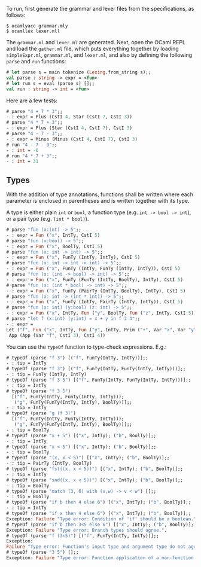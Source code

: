 To run, first generate the grammar and lexer files
from the specifications, as follows:

```
$ ocamlyacc grammar.mly
$ ocamllex lexer.mll
```

The `grammar.ml` and `lexer.ml` are generated.
Next, open the OCaml REPL and load the `gather.ml`
file, which puts everything together by loading
`simpleExpr.ml`, `grammar.ml`, and `lexer.ml`,
and also by defining the following `parse` and `run` functions:

```ocaml
# let parse s = main tokenize (Lexing.from_string s);;
val parse : string -> expr = <fun>
# let run s = eval (parse s) [];;
val run : string -> int = <fun>
```

Here are a few tests:

```ocaml
# parse "4 + 7 * 3";;
- : expr = Plus (CstI 4, Star (CstI 7, CstI 3))
# parse "4 * 7 + 3";;
- : expr = Plus (Star (CstI 4, CstI 7), CstI 3)
# parse "4 - 7 - 3";;
- : expr = Minus (Minus (CstI 4, CstI 7), CstI 3)
# run "4 - 7 - 3";;
- : int = -6
# run "4 * 7 + 3";;
- : int = 31
```

## Types

With the addition of type annotations,
functions shall be written where each parameter
is enclosed in parentheses and is written together with its type.

A type is either plain `int` or `bool`,
a function type (e.g. `int -> bool -> int`),
or a pair type (e.g. `(int * bool)`).

```ocaml
# parse "fun (x:int) -> 5";;
- : expr = Fun ("x", IntTy, CstI 5)
# parse "fun (x:bool) -> 5";;
- : expr = Fun ("x", BoolTy, CstI 5)
# parse "fun (x: int -> int) -> 5";;
- : expr = Fun ("x", FunTy (IntTy, IntTy), CstI 5)
# parse "fun (x: int -> int -> int) -> 5";;
- : expr = Fun ("x", FunTy (IntTy, FunTy (IntTy, IntTy)), CstI 5)
# parse "fun (x: (int -> bool) -> int) -> 5";;
- : expr = Fun ("x", FunTy (FunTy (IntTy, BoolTy), IntTy), CstI 5)
# parse "fun (x: (int * bool) -> int) -> 5";; 
- : expr = Fun ("x", FunTy (PairTy (IntTy, BoolTy), IntTy), CstI 5)
# parse "fun (x: int -> (int * int)) -> 5";;  
- : expr = Fun ("x", FunTy (IntTy, PairTy (IntTy, IntTy)), CstI 5)
# parse "fun (x: int) (y:bool) (z: int) -> 5";;
- : expr = Fun ("x", IntTy, Fun ("y", BoolTy, Fun ("z", IntTy, CstI 5)))
# parse "let f (x:int) (y:int) = x + y in f 3 4";;
- : expr =
Let ("f", Fun ("x", IntTy, Fun ("y", IntTy, Prim ("+", Var "x", Var "y"))),
 App (App (Var "f", CstI 3), CstI 4))
```

You can use the `typeOf` function to type-check expressions.
E.g.:

```ocaml
# typeOf (parse "f 3") [("f", FunTy(IntTy, IntTy))];;
- : tip = IntTy
# typeOf (parse "f 3") [("f", FunTy(IntTy, FunTy(IntTy, IntTy)))];;
- : tip = FunTy (IntTy, IntTy)
# typeOf (parse "f 3 5") [("f", FunTy(IntTy, FunTy(IntTy, IntTy)))];;
- : tip = IntTy
# typeOf (parse "f 3 5")
  [("f", FunTy(IntTy, FunTy(IntTy, IntTy)));
   ("g", FunTy(FunTy(IntTy, IntTy), BoolTy))];;
- : tip = IntTy
# typeOf (parse "g (f 3)")
  [("f", FunTy(IntTy, FunTy(IntTy, IntTy)));
   ("g", FunTy(FunTy(IntTy, IntTy), BoolTy))];;
- : tip = BoolTy
# typeOf (parse "x + 5") [("x", IntTy); ("b", BoolTy)];;
- : tip = IntTy
# typeOf (parse "x < 5") [("x", IntTy); ("b", BoolTy)];;
- : tip = BoolTy
# typeOf (parse "(x, x < 5)") [("x", IntTy); ("b", BoolTy)];;
- : tip = PairTy (IntTy, BoolTy)
# typeOf (parse "fst((x, x < 5))") [("x", IntTy); ("b", BoolTy)];;
- : tip = IntTy
# typeOf (parse "snd((x, x < 5))") [("x", IntTy); ("b", BoolTy)];;
- : tip = BoolTy
# typeOf (parse "match (3, 6) with (v,w) -> v < w") [];;
- : tip = BoolTy
# typeOf (parse "if b then 4 else 6") [("x", IntTy); ("b", BoolTy)];;
- : tip = IntTy
# typeOf (parse "if x then 4 else 6") [("x", IntTy); ("b", BoolTy)];;
Exception: Failure "Type error: Condition of 'if' should be a boolean.".
# typeOf (parse "if b then 3<5 else 6") [("x", IntTy); ("b", BoolTy)];;
Exception: Failure "Type error: Branch types should agree.".
# typeOf (parse "f (3<5)") [("f", FunTy(IntTy, IntTy))];;
Exception:
Failure "Type error: Function's input type and argument type do not agree.".
# typeOf (parse "3 5") [];;
Exception: Failure "Type error: Function application of a non-function type".
```
